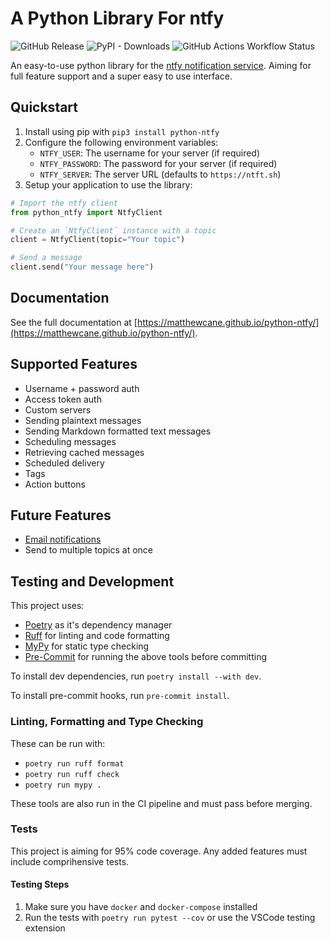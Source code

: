 # A Python Library For ntfy

![GitHub Release](https://img.shields.io/github/v/release/MatthewCane/python-ntfy?display_name=release&label=latest%20release&link=https%3A%2F%2Fgithub.com%2FMatthewCane%2Fpython-ntfy%2Freleases%2Flatest)
![PyPI - Downloads](https://img.shields.io/pypi/dm/python-ntfy?logo=pypi&link=http%3A%2F%2Fpypi.org%2Fproject%2Fpython-ntfy%2F)
![GitHub Actions Workflow Status](https://img.shields.io/github/actions/workflow/status/MatthewCane/python-ntfy/publish.yml?logo=githubactions&link=https%3A%2F%2Fgithub.com%2FMatthewCane%2Fpython-ntfy%2Factions%2Fworkflows%2Fpublish.yml)

An easy-to-use python library for the [ntfy notification service](https://ntfy.sh/). Aiming for full feature support and a super easy to use interface.

## Quickstart

1. Install using pip with `pip3 install python-ntfy`
2. Configure the following environment variables:
    - `NTFY_USER`: The username for your server (if required)
    - `NTFY_PASSWORD`: The password for your server (if required)
    - `NTFY_SERVER`: The server URL (defaults to `https://ntft.sh`)
3. Setup your application to use the library:

```python
# Import the ntfy client
from python_ntfy import NtfyClient

# Create an `NtfyClient` instance with a topic
client = NtfyClient(topic="Your topic")

# Send a message
client.send("Your message here")
```

## Documentation

See the full documentation at [https://matthewcane.github.io/python-ntfy/](https://matthewcane.github.io/python-ntfy/).

## Supported Features

- Username + password auth
- Access token auth
- Custom servers
- Sending plaintext messages
- Sending Markdown formatted text messages
- Scheduling messages
- Retrieving cached messages
- Scheduled delivery
- Tags
- Action buttons

## Future Features

- [Email notifications](https://docs.ntfy.sh/publish/#e-mail-notifications)
- Send to multiple topics at once

## Testing and Development

This project uses:

- [Poetry](https://python-poetry.org/) as it's dependency manager
- [Ruff](https://docs.astral.sh/ruff/) for linting and code formatting
- [MyPy](https://mypy-lang.org/) for static type checking
- [Pre-Commit](https://pre-commit.com/) for running the above tools before committing

To install dev dependencies, run `poetry install --with dev`.

To install pre-commit hooks, run `pre-commit install`.

### Linting, Formatting and Type Checking

These can be run with:

- `poetry run ruff format`
- `poetry run ruff check`
- `poetry run mypy .`

These tools are also run in the CI pipeline and must pass before merging.

### Tests

This project is aiming for 95% code coverage. Any added features must include comprihensive tests.

#### Testing Steps

1. Make sure you have `docker` and `docker-compose` installed
2. Run the tests with `poetry run pytest --cov` or use the VSCode testing extension
